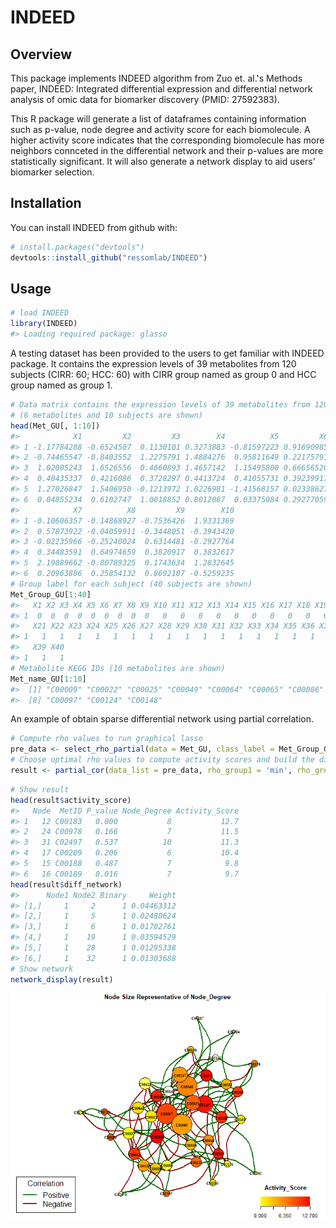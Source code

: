 
<!-- README.md is generated from README.Rmd. Please edit that file -->
INDEED
======

Overview
--------

This package implements INDEED algorithm from Zuo et. al.'s Methods paper, INDEED: Integrated differential expression and differential network analysis of omic data for biomarker discovery (PMID: 27592383).

This R package will generate a list of dataframes containing information such as p-value, node degree and activity score for each biomolecule. A higher activity score indicates that the corresponding biomolecule has more neighbors connceted in the differential network and their p-values are more statistically significant. It will also generate a network display to aid users' biomarker selection.

Installation
------------

You can install INDEED from github with:

``` r
# install.packages("devtools")
devtools::install_github("ressomlab/INDEED")
```

Usage
-----

``` r
# load INDEED
library(INDEED)
#> Loading required package: glasso
```

A testing dataset has been provided to the users to get familiar with INDEED package. It contains the expression levels of 39 metabolites from 120 subjects (CIRR: 60; HCC: 60) with CIRR group named as group 0 and HCC group named as group 1.

``` r
# Data matrix contains the expression levels of 39 metabolites from 120 subjects 
# (6 metabolites and 10 subjects are shown)
head(Met_GU[, 1:10])
#>            X1         X2         X3        X4          X5         X6
#> 1 -1.17784288 -0.6524507  0.1130101 0.3273883 -0.81597223 0.91690985
#> 2 -0.74465547 -0.8403552  1.2275791 1.4884276  0.95811649 0.22175791
#> 3  1.02005243  1.6526556  0.4660893 1.4657142  1.15495800 0.66656520
#> 4  0.40435337  0.4216086  0.3728297 0.4413724  0.41055731 0.39239917
#> 5  1.27026847  1.5406950 -0.1213972 1.0226981 -1.41568157 0.02338627
#> 6  0.04855234  0.6102747  1.0018852 0.8012087  0.03375084 0.29277059
#>            X7          X8         X9        X10
#> 1 -0.10606357 -0.14868927 -0.7536426  1.9331369
#> 2  0.57873922 -0.04059911 -0.3448051 -0.3943420
#> 3 -0.02235966 -0.25240024  0.6314481 -0.2927764
#> 4  0.34483591  0.64974659  0.3820917  0.3832617
#> 5  2.19089662 -0.80789325  0.1743634  1.2832645
#> 6  0.20963886  0.25854132  0.8692107 -0.5259235
# Group label for each subject (40 subjects are shown)
Met_Group_GU[1:40]
#>   X1 X2 X3 X4 X5 X6 X7 X8 X9 X10 X11 X12 X13 X14 X15 X16 X17 X18 X19 X20
#> 1  0  0  0  0  0  0  0  0  0   0   0   0   0   0   0   0   0   0   0   1
#>   X21 X22 X23 X24 X25 X26 X27 X28 X29 X30 X31 X32 X33 X34 X35 X36 X37 X38
#> 1   1   1   1   1   1   1   1   1   1   1   1   1   1   1   1   1   1   1
#>   X39 X40
#> 1   1   1
# Metabolite KEGG IDs (10 metabolites are shown)
Met_name_GU[1:10]
#>  [1] "C00009" "C00022" "C00025" "C00049" "C00064" "C00065" "C00086"
#>  [8] "C00097" "C00124" "C00148"
```

An example of obtain sparse differential network using partial correlation.

``` r
# Compute rho values to run graphical lasso
pre_data <- select_rho_partial(data = Met_GU, class_label = Met_Group_GU, id = Met_name_GU, error_curve = "NO")
# Choose optimal rho values to compute activity scores and build the differntial network
result <- partial_cor(data_list = pre_data, rho_group1 = 'min', rho_group2 = "min", permutation = 1000, p_val = pvalue_M_GU, permutation_thres = 0.05)
```

``` r
# Show result 
head(result$activity_score)
#>   Node  MetID P_value Node_Degree Activity_Score
#> 1   12 C00183   0.000           8           12.7
#> 2   24 C00978   0.166           7           11.5
#> 3   31 C02497   0.537          10           11.3
#> 4   17 C00209   0.206           6           10.4
#> 5   15 C00188   0.487           7            9.8
#> 6   16 C00189   0.016           7            9.7
head(result$diff_network)
#>      Node1 Node2 Binary     Weight
#> [1,]     1     2      1 0.04463312
#> [2,]     1     5      1 0.02480624
#> [3,]     1     6      1 0.01702761
#> [4,]     1    19      1 0.03594529
#> [5,]     1    28      1 0.01295338
#> [6,]     1    32      1 0.01303688
# Show network
network_display(result)
```

![](README-unnamed-chunk-3-1.png)
